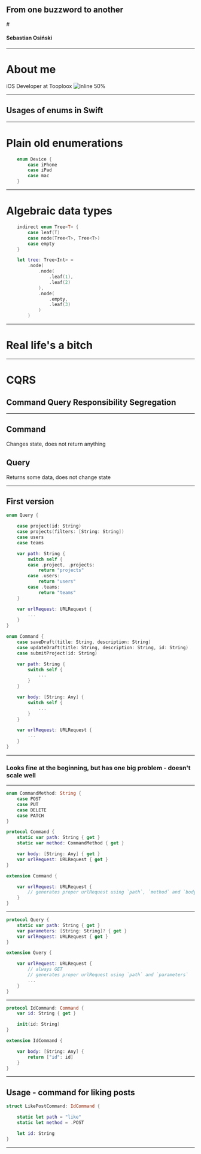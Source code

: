 ## From one buzzword to another
#<br>
#### Sebastian Osiński

---
# About me

iOS Developer at Tooploox
![inline 50%](tplx_logo.png)

---
## Usages of enums in Swift

---
# Plain old enumerations

```swift
    enum Device {
        case iPhone
        case iPad
        case mac
    }
```

---
# Algebraic data types

```swift
    indirect enum Tree<T> {
        case leaf(T)
        case node(Tree<T>, Tree<T>)
        case empty
    }

    let tree: Tree<Int> = 
        .node(
            .node(
                .leaf(1),
                .leaf(2)
            ),
            .node(
                .empty,
                .leaf(3)
            )
        )
```

---
# Real life's a bitch
---
# CQRS
## Command Query Responsibility Segregation
---
## Command
Changes state, does not return anything
## Query
Returns some data, does not change state

---
## First version

```swift
enum Query {

    case project(id: String)
    case projects(filters: [String: String])
    case users
    case teams

    var path: String {
        switch self {
        case .project, .projects:
            return "projects"
        case .users:
            return "users"
        case .teams:
            return "teams"
    }

    var urlRequest: URLRequest {
        ...
    }
}
```

```swift
enum Command {
    case saveDraft(title: String, description: String)
    case updateDraft(title: String, description: String, id: String)
    case submitProject(id: String)

    var path: String {
        switch self {
            ...
        }
    }

    var body: [String: Any] {
        switch self {
            ...
        }
    }

    var urlRequest: URLRequest {
        ...
    }
}
```

---

### Looks fine at the beginning, but has one big problem - doesn't scale well

---
```swift
enum CommandMethod: String {
    case POST
    case PUT
    case DELETE
    case PATCH
}

protocol Command {
    static var path: String { get }
    static var method: CommandMethod { get }

    var body: [String: Any] { get }
    var urlRequest: URLRequest { get }
}

extension Command {

    var urlRequest: URLRequest {
        // generates proper urlRequest using `path`, `method` and `body`
    }
}
```
---

```swift
protocol Query {
    static var path: String { get }
    var parameters: [String: String]? { get }
    var urlRequest: URLRequest { get }
}

extension Query {

    var urlRequest: URLRequest {
        // always GET
        // generates proper urlRequest using `path` and `parameters`
        ...
    }
}
```
---
```swift
protocol IdCommand: Command {
    var id: String { get }

    init(id: String)
}

extension IdCommand {

    var body: [String: Any] {
        return ["id": id]
    }
}
```

---
## Usage - command for liking posts

```swift
struct LikePostCommand: IdCommand {

    static let path = "like"
    static let method = .POST

    let id: String
}
```

--- 

